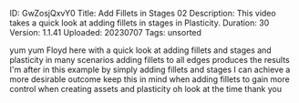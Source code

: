 ID: GwZosjQxvY0
Title: Add Fillets in Stages 02
Description: This video takes a quick look at adding fillets in stages in Plasticity.
Duration: 30
Version: 1.1.41
Uploaded: 20230707
Tags: unsorted

yum yum Floyd here with a quick look at
adding fillets and stages and plasticity
in many scenarios adding fillets to all
edges produces the results I'm after
in this example by simply adding fillets
and stages I can achieve a more
desirable outcome keep this in mind when
adding fillets to gain more control when
creating assets and plasticity
oh look at the time
thank you
